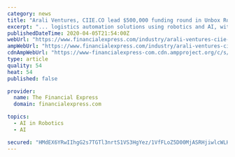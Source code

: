 ```yaml
---
category: news
title: "Arali Ventures, CIIE.CO lead $500,000 funding round in Unbox Robotics"
excerpt: "... logistics automation solutions using robotics and AI, with a focus on new-age logistics, which requires systems that are compact, modular and quick to install. Enthused by its current success and future potential, Arali Ventures and CIIE.CO have invested in the warehouse automation startup. Existing investors EF & SOSV also participated in ..."
publishedDateTime: 2020-04-05T21:54:00Z
webUrl: "https://www.financialexpress.com/industry/arali-ventures-ciie-co-lead-500000-funding-round-in-unbox-robotics/1918473/"
ampWebUrl: "https://www.financialexpress.com/industry/arali-ventures-ciie-co-lead-500000-funding-round-in-unbox-robotics/1918473/lite/"
cdnAmpWebUrl: "https://www-financialexpress-com.cdn.ampproject.org/c/s/www.financialexpress.com/industry/arali-ventures-ciie-co-lead-500000-funding-round-in-unbox-robotics/1918473/lite/"
type: article
quality: 54
heat: 54
published: false

provider:
  name: The Financial Express
  domain: financialexpress.com

topics:
  - AI in Robotics
  - AI

secured: "HMdEX6YRwIIhgG2s7TGTl3nrtS1VS3HgYez/1VfFLoZ5D00MjASRHjiwlcWLHqUlxMxsv6HHnrj9vfihlDhTVMIdwgCEHeJI5PunFC8MVd3RCX5VDS4rWJeXxXrbkU5WhI5DjxLNkZO2ksRRR1HEwp4Dxts+37yVHM4BqM6SxERHXVdPMR63s95OG61xxKLupczr0ArVpKQrxFJTKHQlDy1dNJWlpO7X14FaEaVnCX4O0HY27BqNOZbrxeCYMyRhBwEUVwUUEz77Wjc2snuskYgeGJiz2H7Ctyfj4b/Fz9PoOeWIyNz45y+mAjGHZiWx+nxjzK5oTA46Ck4drbwCOXL2y2gHWiks9/kp+lLg04BvR+qm9/qT5dg1Zh4Lr61mYL5/ZaffTqZHv/3oAhIShGO7vQLN08A9bo6WaHNYYbKyS+Oxa87FEgBLEx7WdgOjnWfGvYtPvIPXS18a9hqaeLdqIy47B/phUEmNUkxWkn4=;7CPlTlLmITOv5XNrjuUM7w=="
---
```


